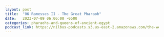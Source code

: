 ```yaml
---
layout: post
title:  "06 Ramesses II - The Great Pharaoh"
date:   2023-07-09 06:06:00 -0500
categories: pharaohs-and-queens-of-ancient-egypt
podcast_link: https://nilbus-podcasts.s3.us-east-2.amazonaws.com/the-well-trained-mind/Pharaohs%20and%20Queens%20of%20Ancient%20Egypt/06%20Ramesses%20II%20-%20The%20Great%20Pharaoh.mp3
---
```


